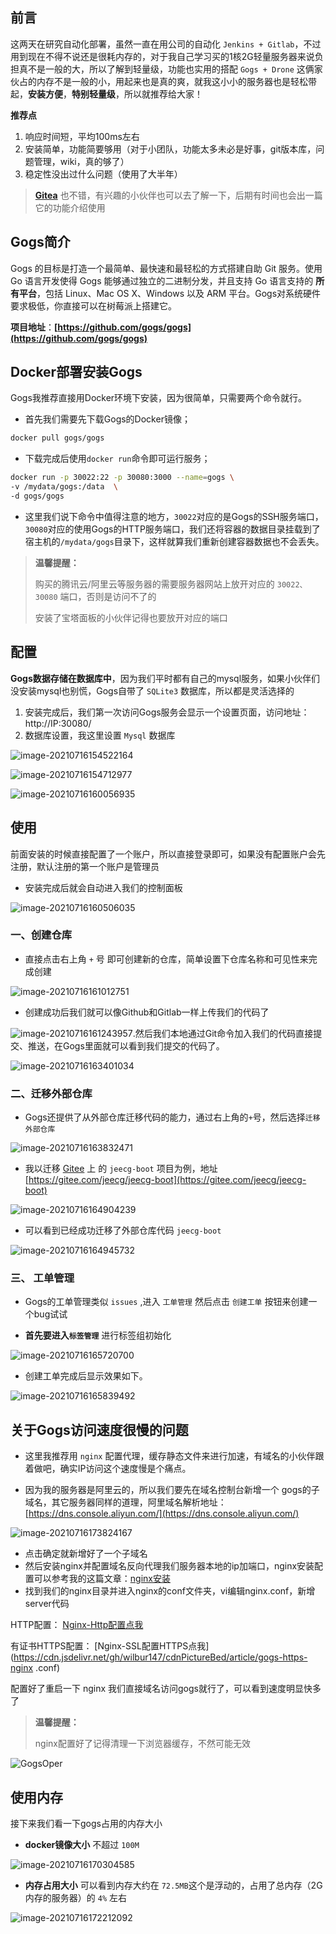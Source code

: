 ## 前言

这两天在研究自动化部署，虽然一直在用公司的自动化 `Jenkins + Gitlab`，不过用到现在不得不说还是很耗内存的，对于我自己学习买的1核2G轻量服务器来说负担真不是一般的大，所以了解到轻量级，功能也实用的搭配 `Gogs + Drone` 这俩家伙占的内存不是一般的小，用起来也是真的爽，就我这小小的服务器也是轻松带起，**安装方便**，**特别轻量级**，所以就推荐给大家！

**推荐点**

1. 响应时间短，平均100ms左右
2. 安装简单，功能简要够用（对于小团队，功能太多未必是好事，git版本库，问题管理，wiki，真的够了）
3. 稳定性没出过什么问题（使用了大半年）

> **[Gitea](https://gitea.io/zh-cn/)** 也不错，有兴趣的小伙伴也可以去了解一下，后期有时间也会出一篇它的功能介绍使用



## Gogs简介

Gogs 的目标是打造一个最简单、最快速和最轻松的方式搭建自助 Git 服务。使用 Go 语言开发使得 Gogs 能够通过独立的二进制分发，并且支持 Go 语言支持的 **所有平台**，包括 Linux、Mac OS X、Windows 以及 ARM 平台。Gogs对系统硬件要求极低，你直接可以在树莓派上搭建它。

**项目地址**：**[https://github.com/gogs/gogs](https://github.com/gogs/gogs)**

## Docker部署安装Gogs

Gogs我推荐直接用Docker环境下安装，因为很简单，只需要两个命令就行。

- 首先我们需要先下载Gogs的Docker镜像；

```bash
docker pull gogs/gogs
```

- 下载完成后使用`docker run`命令即可运行服务；

```bash
docker run -p 30022:22 -p 30080:3000 --name=gogs \
-v /mydata/gogs:/data  \
-d gogs/gogs
```

- 这里我们说下命令中值得注意的地方，`30022`对应的是Gogs的SSH服务端口，`30080`对应的使用Gogs的HTTP服务端口，我们还将容器的数据目录挂载到了宿主机的`/mydata/gogs`目录下，这样就算我们重新创建容器数据也不会丢失。

> **温馨提醒：**
>
> 购买的腾讯云/阿里云等服务器的需要服务器网站上放开对应的 `30022、30080` 端口，否则是访问不了的
>
> 安装了宝塔面板的小伙伴记得也要放开对应的端口

## 配置

**Gogs数据存储在数据库中**，因为我们平时都有自己的mysql服务，如果小伙伴们没安装mysql也别慌，Gogs自带了 `SQLite3` 数据库，所以都是灵活选择的

1. 安装完成后，我们第一次访问Gogs服务会显示一个设置页面，访问地址：http://IP:30080/
2. 数据库设置，我这里设置 `Mysql` 数据库

![image-20210716154522164](https://cdn.jsdelivr.net/gh/wilbur147/cdnPictureBed/article/20210716154522.png)

![image-20210716154712977](https://cdn.jsdelivr.net/gh/wilbur147/cdnPictureBed/article/20210716154713.png)

![image-20210716160056935](https://cdn.jsdelivr.net/gh/wilbur147/cdnPictureBed/article/20210716160057.png)

## 使用

前面安装的时候直接配置了一个账户，所以直接登录即可，如果没有配置账户会先注册，默认注册的第一个账户是管理员

- 安装完成后就会自动进入我们的控制面板

![image-20210716160506035](https://cdn.jsdelivr.net/gh/wilbur147/cdnPictureBed/article/20210716160506.png)

### 一、创建仓库

- 直接点击右上角 `+` 号 即可创建新的仓库，简单设置下仓库名称和可见性来完成创建

![image-20210716161012751](https://cdn.jsdelivr.net/gh/wilbur147/cdnPictureBed/article/20210716161012.png)

- 创建成功后我们就可以像Github和Gitlab一样上传我们的代码了

![image-20210716161243957](https://cdn.jsdelivr.net/gh/wilbur147/cdnPictureBed/article/20210716161244.png).然后我们本地通过Git命令加入我们的代码直接提交、推送，在Gogs里面就可以看到我们提交的代码了。

![image-20210716163401034](https://cdn.jsdelivr.net/gh/wilbur147/cdnPictureBed/article/20210716163401.png)



### 二、迁移外部仓库

- Gogs还提供了从外部仓库迁移代码的能力，通过右上角的`+`号，然后选择`迁移外部仓库`

![image-20210716163832471](https://cdn.jsdelivr.net/gh/wilbur147/cdnPictureBed/article/20210716163832.png)

- 我以迁移 [Gitee](https://gitee.com/) 上 的 `jeecg-boot` 项目为例，地址 [https://gitee.com/jeecg/jeecg-boot](https://gitee.com/jeecg/jeecg-boot)

![image-20210716164904239](https://cdn.jsdelivr.net/gh/wilbur147/cdnPictureBed/article/20210716164904.png)

- 可以看到已经成功迁移了外部仓库代码 `jeecg-boot` 

![image-20210716164945732](https://cdn.jsdelivr.net/gh/wilbur147/cdnPictureBed/article/20210716164945.png)

### 三、 工单管理

- Gogs的工单管理类似 `issues` ,进入 `工单管理` 然后点击 `创建工单` 按钮来创建一个bug试试

- **首先要进入`标签管理`** 进行标签组初始化

![image-20210716165720700](https://cdn.jsdelivr.net/gh/wilbur147/cdnPictureBed/article/20210716165720.png)

- 创建工单完成后显示效果如下。

![image-20210716165839492](https://cdn.jsdelivr.net/gh/wilbur147/cdnPictureBed/article/20210716165839.png)



## 关于Gogs访问速度很慢的问题

- 这里我推荐用 `nginx` 配置代理，缓存静态文件来进行加速，有域名的小伙伴跟着做吧，确实IP访问这个速度慢是个痛点。

- 因为我的服务器是阿里云的，所以我们要先在域名控制台新增一个 gogs的子域名，其它服务器同样的道理，阿里域名解析地址： [https://dns.console.aliyun.com/](https://dns.console.aliyun.com/)

![image-20210716173824167](https://cdn.jsdelivr.net/gh/wilbur147/cdnPictureBed/article/20210716173824.png)

- 点击确定就新增好了一个子域名
- 然后安装nginx并配置域名反向代理我们服务器本地的ip加端口，nginx安装配置可以参考我的这篇文章：[nginx安装]()
- 找到我们的nginx目录并进入nginx的conf文件夹，vi编辑nginx.conf，新增server代码

HTTP配置： [Nginx-Http配置点我](https://cdn.jsdelivr.net/gh/wilbur147/cdnPictureBed/article/gogs-http-nginx.conf)

有证书HTTPS配置： [Nginx-SSL配置HTTPS点我](https://cdn.jsdelivr.net/gh/wilbur147/cdnPictureBed/article/gogs-https-nginx .conf)

配置好了重启一下 nginx 我们直接域名访问gogs就行了，可以看到速度明显快多了

> **温馨提醒：**
>
> nginx配置好了记得清理一下浏览器缓存，不然可能无效

![GogsOper](https://cdn.jsdelivr.net/gh/wilbur147/cdnPictureBed/article/20210716200319.gif)

## 使用内存

接下来我们看一下gogs占用的内存大小

- **docker镜像大小** 不超过 `100M`

![image-20210716170304585](https://cdn.jsdelivr.net/gh/wilbur147/cdnPictureBed/article/20210716170304.png)

- **内存占用大小** 可以看到内存大约在 `72.5MB`这个是浮动的，占用了总内存（2G内存的服务器）的 `4%` 左右

![image-20210716172212092](https://cdn.jsdelivr.net/gh/wilbur147/cdnPictureBed/article/20210716172212.png)





























